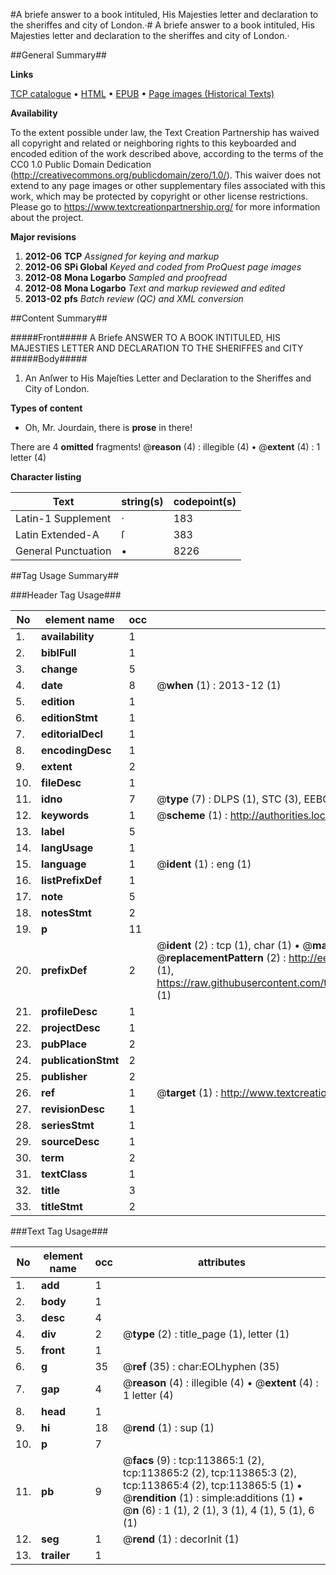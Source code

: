 #A briefe answer to a book intituled, His Majesties letter and declaration to the sheriffes and city of London.·#
A briefe answer to a book intituled, His Majesties letter and declaration to the sheriffes and city of London.·

##General Summary##

**Links**

[TCP catalogue](http://www.ota.ox.ac.uk/tcp/)  • 
[HTML](http://tei.it.ox.ac.uk/tcp/Texts-HTML/free/A77/A77403.html)  • 
[EPUB](http://tei.it.ox.ac.uk/tcp/Texts-EPUB/free/A77/A77403.epub) • 
[Page images (Historical Texts)](https://historicaltexts.jisc.ac.uk/eebo-99861723e)

**Availability**

To the extent possible under law, the Text Creation Partnership has waived all copyright and related or neighboring rights to this keyboarded and encoded edition of the work described above, according to the terms of the CC0 1.0 Public Domain Dedication (http://creativecommons.org/publicdomain/zero/1.0/). This waiver does not extend to any page images or other supplementary files associated with this work, which may be protected by copyright or other license restrictions. Please go to https://www.textcreationpartnership.org/ for more information about the project.

**Major revisions**

1. __2012-06__ __TCP__ *Assigned for keying and markup*
1. __2012-06__ __SPi Global__ *Keyed and coded from ProQuest page images*
1. __2012-08__ __Mona Logarbo__ *Sampled and proofread*
1. __2012-08__ __Mona Logarbo__ *Text and markup reviewed and edited*
1. __2013-02__ __pfs__ *Batch review (QC) and XML conversion*

##Content Summary##

#####Front#####
A Briefe ANSWER TO A BOOK INTITULED, HIS MAJESTIES LETTER AND DECLARATION TO THE SHERIFFES and CITY 
#####Body#####

1. An Anſwer to His Majeſties Letter and Declaration to the Sheriffes and City of London.

**Types of content**

  * Oh, Mr. Jourdain, there is **prose** in there!

There are 4 **omitted** fragments! 
 @__reason__ (4) : illegible (4)  •  @__extent__ (4) : 1 letter (4)

**Character listing**


|Text|string(s)|codepoint(s)|
|---|---|---|
|Latin-1 Supplement|·|183|
|Latin Extended-A|ſ|383|
|General Punctuation|•|8226|

##Tag Usage Summary##

###Header Tag Usage###

|No|element name|occ|attributes|
|---|---|---|---|
|1.|__availability__|1||
|2.|__biblFull__|1||
|3.|__change__|5||
|4.|__date__|8| @__when__ (1) : 2013-12 (1)|
|5.|__edition__|1||
|6.|__editionStmt__|1||
|7.|__editorialDecl__|1||
|8.|__encodingDesc__|1||
|9.|__extent__|2||
|10.|__fileDesc__|1||
|11.|__idno__|7| @__type__ (7) : DLPS (1), STC (3), EEBO-CITATION (1), PROQUEST (1), VID (1)|
|12.|__keywords__|1| @__scheme__ (1) : http://authorities.loc.gov/ (1)|
|13.|__label__|5||
|14.|__langUsage__|1||
|15.|__language__|1| @__ident__ (1) : eng (1)|
|16.|__listPrefixDef__|1||
|17.|__note__|5||
|18.|__notesStmt__|2||
|19.|__p__|11||
|20.|__prefixDef__|2| @__ident__ (2) : tcp (1), char (1)  •  @__matchPattern__ (2) : ([0-9\-]+):([0-9IVX]+) (1), (.+) (1)  •  @__replacementPattern__ (2) : http://eebo.chadwyck.com/downloadtiff?vid=$1&page=$2 (1), https://raw.githubusercontent.com/textcreationpartnership/Texts/master/tcpchars.xml#$1 (1)|
|21.|__profileDesc__|1||
|22.|__projectDesc__|1||
|23.|__pubPlace__|2||
|24.|__publicationStmt__|2||
|25.|__publisher__|2||
|26.|__ref__|1| @__target__ (1) : http://www.textcreationpartnership.org/docs/. (1)|
|27.|__revisionDesc__|1||
|28.|__seriesStmt__|1||
|29.|__sourceDesc__|1||
|30.|__term__|2||
|31.|__textClass__|1||
|32.|__title__|3||
|33.|__titleStmt__|2||


###Text Tag Usage###

|No|element name|occ|attributes|
|---|---|---|---|
|1.|__add__|1||
|2.|__body__|1||
|3.|__desc__|4||
|4.|__div__|2| @__type__ (2) : title_page (1), letter (1)|
|5.|__front__|1||
|6.|__g__|35| @__ref__ (35) : char:EOLhyphen (35)|
|7.|__gap__|4| @__reason__ (4) : illegible (4)  •  @__extent__ (4) : 1 letter (4)|
|8.|__head__|1||
|9.|__hi__|18| @__rend__ (1) : sup (1)|
|10.|__p__|7||
|11.|__pb__|9| @__facs__ (9) : tcp:113865:1 (2), tcp:113865:2 (2), tcp:113865:3 (2), tcp:113865:4 (2), tcp:113865:5 (1)  •  @__rendition__ (1) : simple:additions (1)  •  @__n__ (6) : 1 (1), 2 (1), 3 (1), 4 (1), 5 (1), 6 (1)|
|12.|__seg__|1| @__rend__ (1) : decorInit (1)|
|13.|__trailer__|1||
